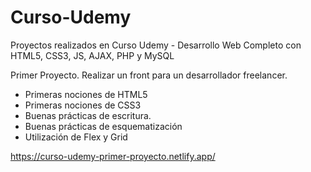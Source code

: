 # Curso-Udemy
Proyectos realizados en Curso Udemy - Desarrollo Web Completo con HTML5, CSS3, JS, AJAX, PHP y MySQL

Primer Proyecto. 
Realizar un front para un desarrollador freelancer.

- Primeras nociones de HTML5
- Primeras nociones de CSS3
- Buenas prácticas de escritura.
- Buenas prácticas de esquematización
- Utilización de Flex y Grid

https://curso-udemy-primer-proyecto.netlify.app/
